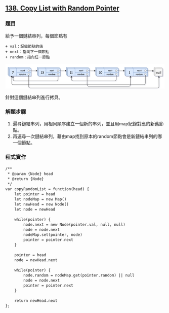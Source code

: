 ## [138. Copy List with Random Pointer](https://leetcode.com/problems/copy-list-with-random-pointer/description/?envType=study-plan-v2&envId=top-interview-150 "Title")

### 題目
給予一個鏈結串列，每個節點有    

    + val：記錄節點的值  
    + next：指向下一個節點
    + random：指向任一節點

<img src="../pictures/138.png">

針對這個鏈結串列進行拷貝。




### 解題步驟
1. 遍尋鏈結串列，用相同順序建立一個新的串列，並且用map紀錄對應的新舊節點。
2. 再遍尋一次鏈結串列，藉由map找到原本的random節點會是新鏈結串列的哪一個節點。


### 程式實作
```JS
/**
 * @param {Node} head
 * @return {Node}
 */
var copyRandomList = function(head) {
    let pointer = head
    let nodeMap = new Map()
    let newHead = new Node()
    let node = newHead

    while(pointer) {
        node.next = new Node(pointer.val, null, null)
        node = node.next
        nodeMap.set(pointer, node)
        pointer = pointer.next
    }

    pointer = head
    node = newHead.next

    while(pointer) {
        node.random = nodeMap.get(pointer.random) || null
        node = node.next
        pointer = pointer.next
    }
    
    return newHead.next
};
```

